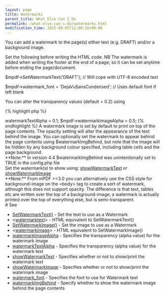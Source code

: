 ```yaml
---
layout: page
title: Watermarks
parent_title: What Else Can I Do
permalink: /what-else-can-i-do/watermarks.html
modification_time: 2015-08-05T12:00:16+00:00
---
```


You can add a watermark to the page(s) either text (e.g. DRAFT) and/or a background image.

Set the following before writing the HTML code. NB The watermark is added when writing the footer at the end of a page, so it can be set anytime before ending the page/document.

$mpdf-&gt;SetWatermarkText('DRAFT'); // Will cope with UTF-8 encoded text

$mpdf-&gt;watermark_font = 'DejaVuSansCondensed'; // Uses default font if left blank

You can alter the transparency values (default = 0.2) using

{% highlight php %}
<?php

$mpdf->watermarkTextAlpha = 0.1;

$mpdf->watermarkImageAlpha = 0.5;
{% endhighlight %}

A watermark image is set by default to print on top of the page contents. The opacity setting will alter the appearance of the text behind the image. You can optionally set the watermark to appear behind the page contents using <span class="parameter">$watermarkImgBehind</span>, but note that the image will be hidden by any background colour specified, including table cells and the page background.

<div class="alert alert-info" role="alert">**Note:** In version 4.4 <span class="parameter">$watermarkImgBehind</span> was unintentionally set to <span class="smallblock">TRUE</span> in the <span class="filename">config.php</span> file</div>

Set the watermark(s) to show using: <a href="{{ "/reference/mpdf-variables/showwatermarktext.html" | prepend: site.baseurl }}">showWatermarkText</a> or <a href="{{ "/reference/mpdf-variables/showwatermarktext.html" | prepend: site.baseurl }}">showWatermarkImage</a>

<div class="alert alert-info" role="alert">**Note:** From mPDF >=3.0 you can alternatively use the CSS style for background-image on the &lt;body&gt; tag to create a sort of watermark, although this does not support opacity. The difference is that text, tables etc are written over the top of a background-image; a watermark is actually printed over the top of everything else, but is semi-transparent.</div>

# See

<ul>
<li class="manual_boxlist"><a href="{{ "/reference/mpdf-functions/setwatermarktext.html" | prepend: site.baseurl }}">SetWatermarkText()</a> - Set the text to use as a Watermark</li>
<li class="manual_boxlist">&lt;<a href="{{ "/reference/html-control-tags/watermarktext.html" | prepend: site.baseurl }}">watermarktext</a>&gt; - HTML equivalent to SetWatermarkText()</li>
<li class="manual_boxlist"><a href="{{ "/reference/mpdf-functions/setwatermarkimage.html" | prepend: site.baseurl }}">SetWatermarkImage()</a> - Set the image to use as a Watermark</li>
<li class="manual_boxlist">&lt;<a href="{{ "/reference/html-control-tags/watermarkimage.html" | prepend: site.baseurl }}">watermarkimage</a>&gt; - HTML equivalent to SetWatermarkImage()</li>
<li class="manual_boxlist"><a href="{{ "/reference/mpdf-variables/watermarkimagealpha.html" | prepend: site.baseurl }}">watermarkImageAlpha</a> - Specifies the transparency (alpha value) for the watermark image</li>
<li class="manual_boxlist"><a href="{{ "/reference/mpdf-variables/watermarktextalpha.html" | prepend: site.baseurl }}">watermarkTextAlpha</a> - Specifies the transparency (alpha value) for the watermark text</li>
<li class="manual_boxlist"><a href="{{ "/reference/mpdf-variables/showwatermarktext.html" | prepend: site.baseurl }}">showWatermarkText</a> - Specifies whether or not to show/print the watermark text</li>
<li class="manual_boxlist"><a href="{{ "/reference/mpdf-variables/showwatermarktext.html" | prepend: site.baseurl }}">showWatermarkImage</a> - Specifies whether or not to show/print the watermark image</li>
<li class="manual_boxlist"><a href="{{ "/reference/mpdf-variables/watermark-font.html" | prepend: site.baseurl }}">watermark_font</a> - Specifies the font to use for Watermark text</li>
<li class="manual_boxlist"><a href="{{ "/reference/mpdf-variables/watermarkimgbehind.html" | prepend: site.baseurl }}">watermarkImgBehind</a> - Specify whether to show the watermark image behind the page contents</li>
</ul>

